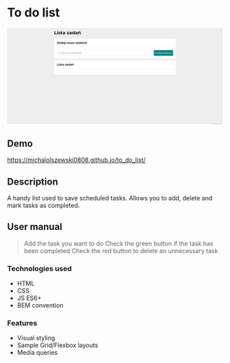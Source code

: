 # To do list

![Preview](images/userManualAnimation.gif)

## Demo

https://michalolszewski0808.github.io/to_do_list/

## Description

A handy list used to save scheduled tasks. Allows you to add, delete and mark tasks as completed.

## User manual
> Add the task you want to do
> Check the green button if the task has been completed
> Check the red button to delete an unnecessary task

### Technologies used
- HTML
- CSS
- JS ES6+
- BEM convention

### Features
- Visual styling
- Sample Grid/Flexbox layouts
- Media queries
